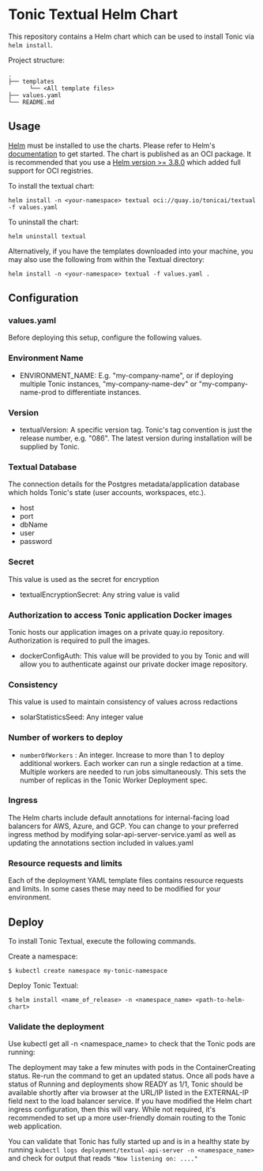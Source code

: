# Tonic Textual Helm Chart
This repository contains a Helm chart which can be used to install Tonic via ` helm install `.

Project structure:
```
.
├── templates
      └── <All template files>
├── values.yaml
└── README.md
```

## Usage

[Helm](https://helm.sh) must be installed to use the charts.  Please refer to
Helm's [documentation](https://helm.sh/docs) to get started. The chart is published as an OCI package. It is recommended that you use a [Helm version >= 3.8.0](https://github.com/helm/helm/releases/tag/v3.8.0) which added full support for OCI registries.

To install the textual chart:

    helm install -n <your-namespace> textual oci://quay.io/tonicai/textual -f values.yaml

To uninstall the chart:

    helm uninstall textual

Alternatively, if you have the templates downloaded into your machine, you may also use the following from within the Textual directory:

    helm install -n <your-namespace> textual -f values.yaml .



## Configuration

### values.yaml

Before deploying this setup, configure the following values.

### Environment Name

* ENVIRONMENT_NAME: E.g. "my-company-name", or if deploying multiple Tonic instances, "my-company-name-dev" or "my-company-name-prod to differentiate instances.

### Version

* textualVersion: A specific version tag. Tonic's tag convention is just the release number, e.g. "086". The latest version during installation will be supplied by Tonic.

### Textual Database

The connection details for the Postgres metadata/application database which holds Tonic's state (user accounts, workspaces, etc.).
* host
* port
* dbName
* user
* password


### Secret

This value is used as the secret for encryption
* textualEncryptionSecret: Any string value is valid


### Authorization to access Tonic application Docker images

Tonic hosts our application images on a private quay.io repository. Authorization is required to pull the images.
* dockerConfigAuth: This value will be provided to you by Tonic and will allow you to authenticate against our private docker image repository.


### Consistency

This value is used to maintain consistency of values across redactions
* solarStatisticsSeed: Any integer value


### Number of workers to deploy
* ` numberOfWorkers ` : An integer. Increase to more than 1 to deploy additional workers. Each worker can run a single redaction at a time. Multiple workers are needed to run jobs simultaneously. This sets the number of replicas in the Tonic Worker Deployment spec.


### Ingress
The Helm charts include default annotations for internal-facing load balancers for AWS, Azure, and GCP. You can change to your preferred ingress method by modifying solar-api-server-service.yaml as well as updating the annotations section included in values.yaml


### Resource requests and limits
Each of the deployment YAML template files contains resource requests and limits. In some cases these may need to be modified for your environment.


## Deploy

To install Tonic Textual, execute the following commands.

Create a namespace:

``` $ kubectl create namespace my-tonic-namespace ```

Deploy Tonic Textual:

``` $ helm install <name_of_release> -n <namespace_name> <path-to-helm-chart> ```


### Validate the deployment

Use kubectl get all -n <namespace_name> to check that the Tonic pods are running:

The deployment may take a few minutes with pods in the ContainerCreating status. Re-run the command to get an updated status. Once all pods have a status of Running and deployments show READY as 1/1, Tonic should be available shortly after via browser at the URL/IP listed in the EXTERNAL-IP field next to the load balancer service. If you have modified the Helm chart ingress configuration, then this will vary. While not required, it's recommended to set up a more user-friendly domain routing to the Tonic web application.


You can validate that Tonic has fully started up and is in a healthy state by running ` kubectl logs deployment/textual-api-server -n <namespace_name> ` and check for output that reads ` "Now listening on: ...." `
